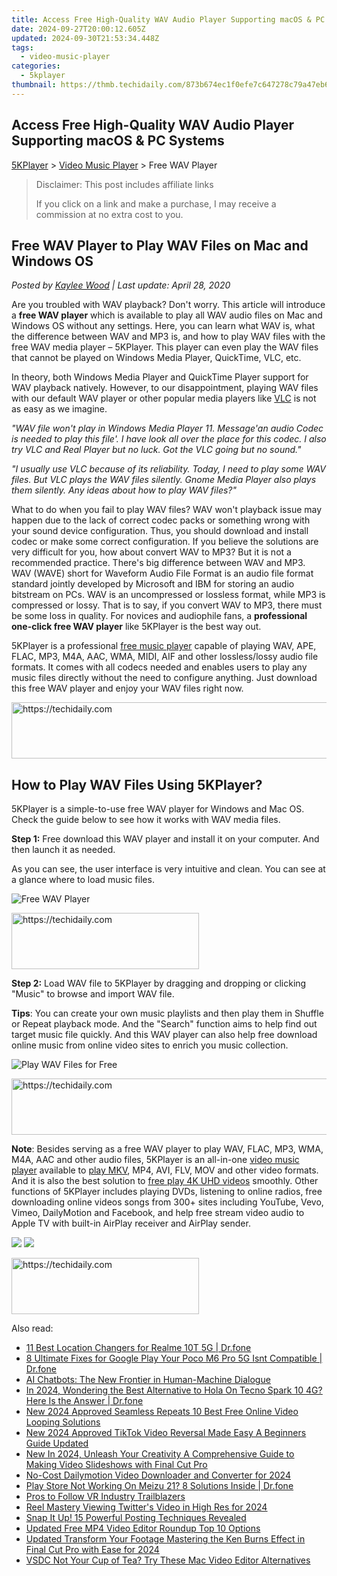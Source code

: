 ```yaml
---
title: Access Free High-Quality WAV Audio Player Supporting macOS & PC Systems
date: 2024-09-27T20:00:12.605Z
updated: 2024-09-30T21:53:34.448Z
tags:
  - video-music-player
categories:
  - 5kplayer
thumbnail: https://thmb.techidaily.com/873b674ec1f0efe7c647278c79a47eb6f488c3e5dcbfa65f7cf3800d934e5b09.jpg
---
```


## Access Free High-Quality WAV Audio Player Supporting macOS & PC Systems

[5KPlayer](https://tools.techidaily.com/5kplayer/products/) \> [Video Music Player](https://tools.techidaily.com/5kplayer/video-music-player/) \> Free WAV Player

>  Disclaimer: This post includes affiliate links
>
>  If you click on a link and make a purchase, I may receive a commission at no extra cost to you.
>

## Free WAV Player to Play WAV Files on Mac and Windows OS

 _Posted by [Kaylee Wood](https://www.quora.com/profile/Amanda-Hu-21) | Last update: April 28, 2020_ 

Are you troubled with WAV playback? Don't worry. This article will introduce a **free WAV player** which is available to play all WAV audio files on Mac and Windows OS without any settings. Here, you can learn what WAV is, what the difference between WAV and MP3 is, and how to play WAV files with the free WAV media player – 5KPlayer. This player can even play the WAV files that cannot be played on Windows Media Player, QuickTime, VLC, etc.

In theory, both Windows Media Player and QuickTime Player support for WAV playback natively. However, to our disappointment, playing WAV files with our default WAV player or other popular media players like [VLC](https://www.videolan.org/vlc/index.html) is not as easy as we imagine.

_"WAV file won't play in Windows Media Player 11\. Message'an audio Codec is needed to play this file'. I have look all over the place for this codec. I also try VLC and Real Player but no luck. Got the VLC going but no sound."_

_"I usually use VLC because of its reliability. Today, I need to play some WAV files. But VLC plays the WAV files silently. Gnome Media Player also plays them silently. Any ideas about how to play WAV files?"_

What to do when you fail to play WAV files? WAV won't playback issue may happen due to the lack of correct codec packs or something wrong with your sound device configuration. Thus, you should download and install codec or make some correct configuration. If you believe the solutions are very difficult for you, how about convert WAV to MP3? But it is not a recommended practice. There's big difference between WAV and MP3\. WAV (WAVE) short for Waveform Audio File Format is an audio file format standard jointly developed by Microsoft and IBM for storing an audio bitstream on PCs. WAV is an uncompressed or lossless format, while MP3 is compressed or lossy. That is to say, if you convert WAV to MP3, there must be some loss in quality. For novices and audiophile fans, a **professional one-click free WAV player** like 5KPlayer is the best way out.

5KPlayer is a professional [free music player](https://tools.techidaily.com/5kplayer/video-music-player/) capable of playing WAV, APE, FLAC, MP3, M4A, AAC, WMA, MIDI, AIF and other lossless/lossy audio file formats. It comes with all codecs needed and enables users to play any music files directly without the need to configure anything. Just download this free WAV player and enjoy your WAV files right now.

<!-- affiliate ads begin -->
<a href="https://ephamedtechinc.pxf.io/c/5597632/2136626/26400" target="_top" id="2136626">
  <img src="//a.impactradius-go.com/display-ad/26400-2136626" border="0" alt="https://techidaily.com" width="728" height="90"/>
</a>
<img height="0" width="0" src="https://ephamedtechinc.pxf.io/i/5597632/2136626/26400" style="position:absolute;visibility:hidden;" border="0" />
<!-- affiliate ads end -->

## How to Play WAV Files Using 5KPlayer?

5KPlayer is a simple-to-use free WAV player for Windows and Mac OS. Check the guide below to see how it works with WAV media files.

**Step 1:** Free download this WAV player and install it on your computer. And then launch it as needed.

As you can see, the user interface is very intuitive and clean. You can see at a glance where to load music files.

![Free WAV Player](https://www.5kplayer.com/video-music-player/img/free-music-player.jpg) 

<!-- affiliate ads begin -->
<a href="https://aligracehair.sjv.io/c/5597632/2047361/19272" target="_top" id="2047361">
  <img src="//a.impactradius-go.com/display-ad/19272-2047361" border="0" alt="https://techidaily.com" width="300" height="90"/>
</a>
<img height="0" width="0" src="https://aligracehair.sjv.io/i/5597632/2047361/19272" style="position:absolute;visibility:hidden;" border="0" />
<!-- affiliate ads end -->

**Step 2:** Load WAV file to 5KPlayer by dragging and dropping or clicking "Music" to browse and import WAV file.

**Tips**: You can create your own music playlists and then play them in Shuffle or Repeat playback mode. And the "Search" function aims to help find out target music file quickly. And this WAV player can also help free download online music from online video sites to enrich you music collection.

![Play WAV Files for Free](https://www.5kplayer.com/video-music-player/img/play-wav-file.jpg) 

<!-- affiliate ads begin -->
<a href="https://appsumo.8odi.net/c/5597632/2111981/7443" target="_top" id="2111981">
  <img src="//a.impactradius-go.com/display-ad/7443-2111981" border="0" alt="https://techidaily.com" width="728" height="90"/>
</a>
<img height="0" width="0" src="https://appsumo.8odi.net/i/5597632/2111981/7443" style="position:absolute;visibility:hidden;" border="0" />
<!-- affiliate ads end -->

**Note**: Besides serving as a free WAV player to play WAV, FLAC, MP3, WMA, M4A, AAC and other audio files, 5KPlayer is an all-in-one [video music player](https://tools.techidaily.com/5kplayer/video-music-player/) available to [play MKV](https://tools.techidaily.com/5kplayer/video-music-player/), MP4, AVI, FLV, MOV and other video formats. And it is also the best solution to [free play 4K UHD videos](https://tools.techidaily.com/5kplayer/video-music-player/) smoothly. Other functions of 5KPlayer includes playing DVDs, listening to online radios, free downloading online videos songs from 300+ sites including YouTube, Vevo, Vimeo, DailyMotion and Facebook, and help free stream video audio to Apple TV with built-in AirPlay receiver and AirPlay sender. 

[![](https://www.5kplayer.com/video-music-player/../button/freedownwhitewin.png)](https://tools.techidaily.com/5kplayer/products/) [![](https://www.5kplayer.com/video-music-player/../button/freedownbackmac.png)](https://tools.techidaily.com/5kplayer/products/)

<!-- affiliate ads begin -->
<a href="https://aligracehair.sjv.io/c/5597632/1948932/19272" target="_top" id="1948932">
  <img src="//a.impactradius-go.com/display-ad/19272-1948932" border="0" alt="https://techidaily.com" width="300" height="90"/>
</a>
<img height="0" width="0" src="https://aligracehair.sjv.io/i/5597632/1948932/19272" style="position:absolute;visibility:hidden;" border="0" />
<!-- affiliate ads end -->

<ins class="adsbygoogle"
     style="display:block"
     data-ad-format="autorelaxed"
     data-ad-client="ca-pub-7571918770474297"
     data-ad-slot="1223367746"></ins>

<ins class="adsbygoogle"
     style="display:block"
     data-ad-client="ca-pub-7571918770474297"
     data-ad-slot="8358498916"
     data-ad-format="auto"
     data-full-width-responsive="true"></ins>

<span class="atpl-alsoreadstyle">Also read:</span>
<div><ul>
<li><a href="https://location-fake.techidaily.com/11-best-location-changers-for-realme-10t-5g-drfone-by-drfone-virtual-android/"><u>11 Best Location Changers for Realme 10T 5G | Dr.fone</u></a></li>
<li><a href="https://howto.techidaily.com/8-ultimate-fixes-for-google-play-your-poco-m6-pro-5g-isnt-compatible-drfone-by-drfone-fix-android-problems-fix-android-problems/"><u>8 Ultimate Fixes for Google Play Your Poco M6 Pro 5G Isnt Compatible | Dr.fone</u></a></li>
<li><a href="https://tech-hub.techidaily.com/ai-chatbots-the-new-frontier-in-human-machine-dialogue/"><u>AI Chatbots: The New Frontier in Human-Machine Dialogue</u></a></li>
<li><a href="https://phone-solutions.techidaily.com/in-2024-wondering-the-best-alternative-to-hola-on-tecno-spark-10-4g-here-is-the-answer-drfone-by-drfone-virtual-android/"><u>In 2024, Wondering the Best Alternative to Hola On Tecno Spark 10 4G? Here Is the Answer | Dr.fone</u></a></li>
<li><a href="https://video-ai-editor.techidaily.com/new-2024-approved-seamless-repeats-10-best-free-online-video-looping-solutions/"><u>New 2024 Approved Seamless Repeats 10 Best Free Online Video Looping Solutions</u></a></li>
<li><a href="https://video-ai-editor.techidaily.com/new-2024-approved-tiktok-video-reversal-made-easy-a-beginners-guide-updated/"><u>New 2024 Approved TikTok Video Reversal Made Easy A Beginners Guide Updated </u></a></li>
<li><a href="https://video-ai-editor.techidaily.com/new-in-2024-unleash-your-creativity-a-comprehensive-guide-to-making-video-slideshows-with-final-cut-pro/"><u>New In 2024, Unleash Your Creativity A Comprehensive Guide to Making Video Slideshows with Final Cut Pro</u></a></li>
<li><a href="https://video-ai-editor.techidaily.com/no-cost-dailymotion-video-downloader-and-converter-for-2024/"><u>No-Cost Dailymotion Video Downloader and Converter for 2024</u></a></li>
<li><a href="https://howto.techidaily.com/play-store-not-working-on-meizu-21-8-solutions-inside-drfone-by-drfone-fix-android-problems-fix-android-problems/"><u>Play Store Not Working On Meizu 21? 8 Solutions Inside | Dr.fone</u></a></li>
<li><a href="https://extra-resources.techidaily.com/pros-to-follow-vr-industry-trailblazers/"><u>Pros to Follow VR Industry Trailblazers</u></a></li>
<li><a href="https://twitter-videos.techidaily.com/reel-mastery-viewing-twitters-video-in-high-res-for-2024/"><u>Reel Mastery Viewing Twitter's Video in High Res for 2024</u></a></li>
<li><a href="https://tiktok-video-files.techidaily.com/snap-it-up-15-powerful-posting-techniques-revealed/"><u>Snap It Up! 15 Powerful Posting Techniques Revealed</u></a></li>
<li><a href="https://video-ai-editor.techidaily.com/updated-free-mp4-video-editor-roundup-top-10-options/"><u>Updated Free MP4 Video Editor Roundup Top 10 Options</u></a></li>
<li><a href="https://video-ai-editor.techidaily.com/updated-transform-your-footage-mastering-the-ken-burns-effect-in-final-cut-pro-with-ease-for-2024/"><u>Updated Transform Your Footage Mastering the Ken Burns Effect in Final Cut Pro with Ease for 2024</u></a></li>
<li><a href="https://video-ai-editor.techidaily.com/vsdc-not-your-cup-of-tea-try-these-mac-video-editor-alternatives/"><u>VSDC Not Your Cup of Tea? Try These Mac Video Editor Alternatives</u></a></li>
</ul></div>


